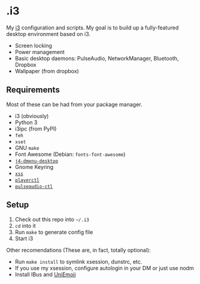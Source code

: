 .i3
===
My [i3](http://i3wm.org/) configuration and scripts. My goal is to build up a fully-featured desktop environment based on i3.

* Screen locking
* Power management
* Basic desktop daemons: PulseAudio, NetworkManager, Bluetooth, Dropbox
* Wallpaper (from dropbox)

Requirements
------------
Most of these can be had from your package manager.

* i3 (obviously)
* Python 3
* i3ipc (from PyPI)
* `feh`
* `xset`
* GNU `make`
* Font Awesome (Debian: `fonts-font-awesome`)
* [`j4-dmenu-desktop`](https://github.com/enkore/j4-dmenu-desktop)
* Gnome Keyring
* [`xss`](http://woozle.org/~neale/src/xss.html)
* [`playerctl`](https://github.com/acrisci/playerctl)
* [`pulseaudio-ctl`](https://github.com/graysky2/pulseaudio-ctl)

Setup
-----

1. Check out this repo into `~/.i3`
2. `cd` into it
3. Run `make` to generate config file
4. Start i3

Other recomendations (These are, in fact, totally optional):

* Run `make install` to symlink xsession, dunstrc, etc.
* If you use my xsession, configure autologin in your DM or just use nodm
* Install IBus and [UniEmoji](https://github.com/lalomartins/ibus-uniemoji)
